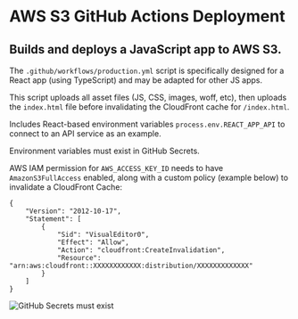 # AWS S3 GitHub Actions Deployment

## Builds and deploys a JavaScript app to AWS S3.

The `.github/workflows/production.yml` script is specifically designed for a React app (using TypeScript) and may be adapted for other JS apps.

This script uploads all asset files (JS, CSS, images, woff, etc), then uploads the `index.html` file before invalidating the CloudFront cache for `/index.html`.

Includes React-based environment variables `process.env.REACT_APP_API` to connect to an API service as an example.

Environment variables must exist in GitHub Secrets.

AWS IAM permission for `AWS_ACCESS_KEY_ID` needs to have `AmazonS3FullAccess` enabled, along with a custom policy (example below) to invalidate a CloudFront Cache:

```
{
    "Version": "2012-10-17",
    "Statement": [
        {
            "Sid": "VisualEditor0",
            "Effect": "Allow",
            "Action": "cloudfront:CreateInvalidation",
            "Resource": "arn:aws:cloudfront::XXXXXXXXXXXX:distribution/XXXXXXXXXXXXX"
        }
    ]
}
```

![GitHub Secrets must exist](https://www.aaronwht.com/images/tutorial/github-actions-secrets.png)

